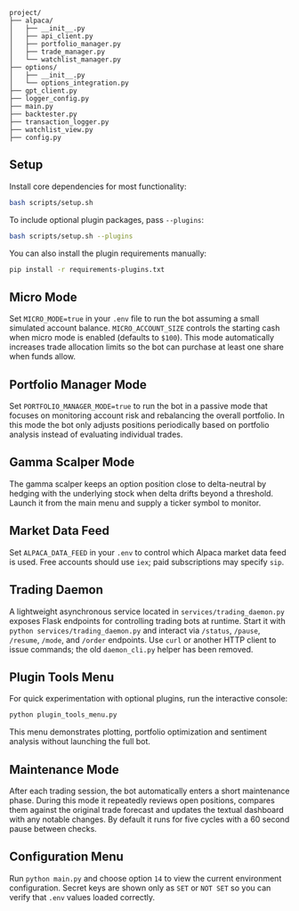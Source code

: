```
project/
├── alpaca/
│   ├── __init__.py
│   ├── api_client.py
│   ├── portfolio_manager.py
│   ├── trade_manager.py
│   └── watchlist_manager.py
├── options/
│   ├── __init__.py
│   └── options_integration.py
├── gpt_client.py
├── logger_config.py
├── main.py
├── backtester.py
├── transaction_logger.py
├── watchlist_view.py
├── config.py
```

## Setup

Install core dependencies for most functionality:

```bash
bash scripts/setup.sh
```

To include optional plugin packages, pass `--plugins`:

```bash
bash scripts/setup.sh --plugins
```

You can also install the plugin requirements manually:

```bash
pip install -r requirements-plugins.txt
```

## Micro Mode

Set `MICRO_MODE=true` in your `.env` file to run the bot assuming a small
simulated account balance.  `MICRO_ACCOUNT_SIZE` controls the starting cash
when micro mode is enabled (defaults to `$100`).  This mode automatically
increases trade allocation limits so the bot can purchase at least one share
when funds allow.

## Portfolio Manager Mode

Set `PORTFOLIO_MANAGER_MODE=true` to run the bot in a passive mode that focuses
on monitoring account risk and rebalancing the overall portfolio. In this mode
the bot only adjusts positions periodically based on portfolio analysis instead
of evaluating individual trades.

## Gamma Scalper Mode

The gamma scalper keeps an option position close to delta-neutral by hedging
with the underlying stock when delta drifts beyond a threshold.  Launch it from
the main menu and supply a ticker symbol to monitor.

## Market Data Feed

Set `ALPACA_DATA_FEED` in your `.env` to control which Alpaca market data feed
is used. Free accounts should use `iex`; paid subscriptions may specify `sip`.

## Trading Daemon

A lightweight asynchronous service located in `services/trading_daemon.py` exposes Flask endpoints for controlling trading bots at runtime. Start it with `python services/trading_daemon.py` and interact via `/status`, `/pause`, `/resume`, `/mode`, and `/order` endpoints. Use `curl` or another HTTP client to issue commands; the old `daemon_cli.py` helper has been removed.

## Plugin Tools Menu

For quick experimentation with optional plugins, run the interactive console:

```bash
python plugin_tools_menu.py
```

This menu demonstrates plotting, portfolio optimization and sentiment analysis without launching the full bot.

## Maintenance Mode

After each trading session, the bot automatically enters a short
maintenance phase. During this mode it repeatedly reviews open
positions, compares them against the original trade forecast and
updates the textual dashboard with any notable changes. By default it
runs for five cycles with a 60 second pause between checks.

## Configuration Menu

Run `python main.py` and choose option `14` to view the current environment
configuration.  Secret keys are shown only as `SET` or `NOT SET` so you can
verify that `.env` values loaded correctly.
